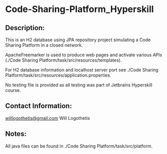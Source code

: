 ﻿# Code-Sharing-Platform_Hyperskill
## Description: 
This is an H2 database using JPA repository project simulating a Code Sharing Platform in a closed network.

ApacheFreemarker is used to produce web pages and activate various APIs (./Code Sharing Platform/task/src/resources/templates).

For H2 database information and localhost server port see ./Code Sharing Platform/task/src/resources/application.properties.

No testing file is provided as all testing was part of Jetbrains Hyperskill course.

## Contact Information: 
willlogothetis@gmail.com
Will Logothetis

## Notes: 
All java files can be found in ./Code Sharing Platform/task/src/platform.
